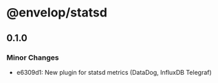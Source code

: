 # @envelop/statsd

## 0.1.0

### Minor Changes

- e6309d1: New plugin for statsd metrics (DataDog, InfluxDB Telegraf)
